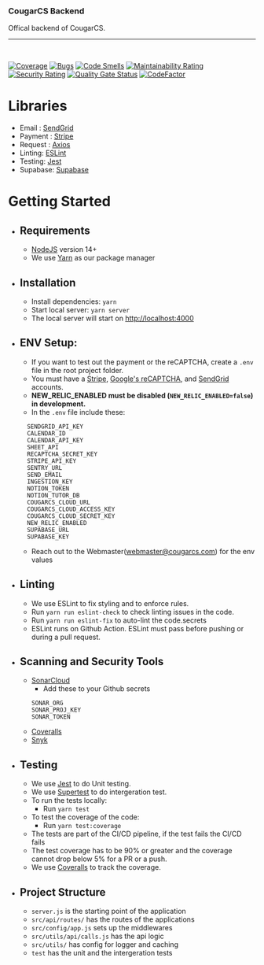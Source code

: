 ### CougarCS Backend

Offical backend of CougarCS.
<br/>

<hr/>
<br/>

[![Coverage](https://sonarcloud.io/api/project_badges/measure?project=CougarCS_CougarCS-Backend&metric=coverage)](https://sonarcloud.io/summary/new_code?id=CougarCS_CougarCS-Backend)
[![Bugs](https://sonarcloud.io/api/project_badges/measure?project=CougarCS_CougarCS-Backend&metric=bugs)](https://sonarcloud.io/summary/new_code?id=CougarCS_CougarCS-Backend)
[![Code Smells](https://sonarcloud.io/api/project_badges/measure?project=CougarCS_CougarCS-Backend&metric=code_smells)](https://sonarcloud.io/summary/new_code?id=CougarCS_CougarCS-Backend)
[![Maintainability Rating](https://sonarcloud.io/api/project_badges/measure?project=CougarCS_CougarCS-Backend&metric=sqale_rating)](https://sonarcloud.io/summary/new_code?id=CougarCS_CougarCS-Backend)
[![Security Rating](https://sonarcloud.io/api/project_badges/measure?project=CougarCS_CougarCS-Backend&metric=security_rating)](https://sonarcloud.io/summary/new_code?id=CougarCS_CougarCS-Backend)
[![Quality Gate Status](https://sonarcloud.io/api/project_badges/measure?project=CougarCS_CougarCS-Backend&metric=alert_status)](https://sonarcloud.io/summary/new_code?id=CougarCS_CougarCS-Backend)
[![CodeFactor](https://www.codefactor.io/repository/github/cougarcs/cougarcs-backend/badge)](https://www.codefactor.io/repository/github/cougarcs/cougarcs-backend)

# Libraries

- Email : [SendGrid](https://sendgrid.com)
- Payment : [Stripe](https://stripe.com/docs)
- Request : [Axios](https://github.com/axios/axios)
- Linting: [ESLint](https://eslint.org/)
- Testing: [Jest](https://jestjs.io/)
- Supabase: [Supabase](https://supabase.com)

# Getting Started

- ## Requirements
  - [NodeJS](https://nodejs.org/en/) version 14+
  - We use [Yarn](https://yarnpkg.com/getting-started/install) as our package manager
- ## Installation
  - Install dependencies: `yarn`
  - Start local server: `yarn server`
  - The local server will start on [http://localhost:4000](http://localhost:4000)
- ## ENV Setup:
  - If you want to test out the payment or the reCAPTCHA, create a `.env` file in the root project folder.
  - You must have a [Stripe](https://stripe.com/), [Google's reCAPTCHA](https://www.google.com/recaptcha/about/), and [SendGrid](https://sendgrid.com) accounts.
  - <strong>NEW_RELIC_ENABLED must be disabled (`NEW_RELIC_ENABLED=false`) in development.</strong>
  - In the `.env` file include these:
  ```
    SENDGRID_API_KEY
    CALENDAR_ID
    CALENDAR_API_KEY
    SHEET_API
    RECAPTCHA_SECRET_KEY
    STRIPE_API_KEY
    SENTRY_URL
    SEND_EMAIL
    INGESTION_KEY
    NOTION_TOKEN
    NOTION_TUTOR_DB
    COUGARCS_CLOUD_URL
    COUGARCS_CLOUD_ACCESS_KEY
    COUGARCS_CLOUD_SECRET_KEY
    NEW_RELIC_ENABLED
    SUPABASE_URL
    SUPABASE_KEY
  ```
  - Reach out to the Webmaster(webmaster@cougarcs.com) for the env values
- ## Linting

  - We use ESLint to fix styling and to enforce rules.
  - Run `yarn run eslint-check` to check linting issues in the code.
  - Run `yarn run eslint-fix` to auto-lint the code.secrets
  - ESLint runs on Github Action. ESLint must pass before pushing or during a pull request.

- ## Scanning and Security Tools

  - [SonarCloud](https://sonarcloud.io/)
    - Add these to your Github secrets
    ```
    SONAR_ORG
    SONAR_PROJ_KEY
    SONAR_TOKEN
    ```
  - [Coveralls](https://coveralls.io/)
  - [Snyk](https://snyk.io/)

- ## Testing

  - We use [Jest](https://jestjs.io/) to do Unit testing.
  - We use [Supertest](https://github.com/visionmedia/supertest) to do intergeration test.
  - To run the tests locally:
    - Run `yarn test`
  - To test the coverage of the code:
    - Run `yarn test:coverage`
  - The tests are part of the CI/CD pipeline, if the test fails the CI/CD fails
  - The test coverage has to be 90% or greater and the coverage cannot drop below 5% for a PR or a push.
  - We use [Coveralls](https://coveralls.io/github/CougarCS/CougarCS-Backend) to track the coverage.

- ## Project Structure
  - `server.js` is the starting point of the application
  - `src/api/routes/` has the routes of the applications
  - `src/config/app.js` sets up the middlewares
  - `src/utils/api/calls.js` has the api logic
  - `src/utils/` has config for logger and caching
  - `test` has the unit and the intergeration tests
